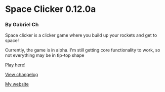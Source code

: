 # Space Clicker 0.12.0a
### By Gabriel Ch
Space clicker is a clicker game where you build up your rockets and get to space!

Currently, the game is in alpha. I'm still getting core functionality to work, so not everything may be in tip-top shape

[Play here!](https://garnet638.github.io/space-clicker/)

[View changelog](https://github.com/Garnet638/space-clicker/blob/master/CHANGELOG.md)

[My website](https://gabrielchantayan.com)